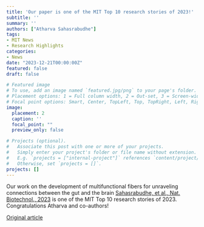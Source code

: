 ```yaml
---
title: 'Our paper is one of the MIT Top 10 research stories of 2023!'
subtitle: ''
summary: ''
authors: ["Atharva Sahasrabudhe"]
tags:
- MIT News
- Research Highlights
categories:
- News
date: "2023-12-21T00:00:00Z"
featured: false
draft: false

# Featured image
# To use, add an image named `featured.jpg/png` to your page's folder.
# Placement options: 1 = Full column width, 2 = Out-set, 3 = Screen-width
# Focal point options: Smart, Center, TopLeft, Top, TopRight, Left, Right, BottomLeft, Bottom, BottomRight
image:
  placement: 2
  caption: ''
  focal_point: ""
  preview_only: false

# Projects (optional).
#   Associate this post with one or more of your projects.
#   Simply enter your project's folder or file name without extension.
#   E.g. `projects = ["internal-project"]` references `content/project/deep-learning/index.md`.
#   Otherwise, set `projects = []`.
projects: []
---
```

Our work on the development of multifunctional fibers for unraveling connections between the gut and the brain [Sahasrabudhe, et al., Nat. Biotechnol., 2023](https://bioelectronics.mit.edu/publication/shahriari-2023-multifunctional/) is one of the MIT Top 10 research stories of 2023. Congratulations Atharva and co-authors!

 [Original article](https://news.mit.edu/2023/mits-top-research-stories-1221)
